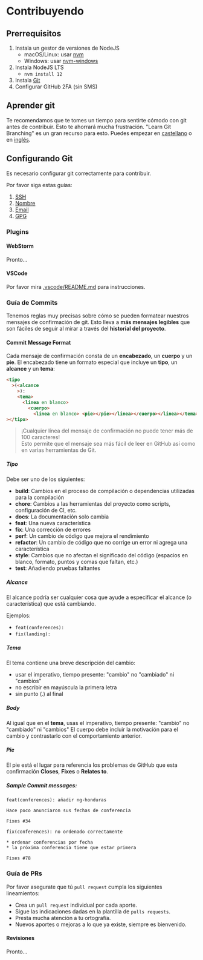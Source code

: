 # Contribuyendo

## Prerrequisitos

1. Instala un gestor de versiones de NodeJS
   - macOS/Linux: usar [nvm](https://github.com/nvm-sh/nvm#installation-and-update)
   - Windows: usar [nvm-windows](https://github.com/coreybutler/nvm-windows#installation--upgrades)
1. Instala NodeJS LTS
   - `nvm install 12`
1. Instala [Git](https://git-scm.com/book/en/v2/Getting-Started-Installing-Git)
1. Configurar GitHub 2FA (sin SMS)

## Aprender git

Te recomendamos que te tomes un tiempo para sentirte cómodo con git antes de contribuir.
Esto te ahorrará mucha frustración. "Learn Git Branching" es un gran recurso para esto.
Puedes empezar en [castellano](https://learngitbranching.js.org/?locale=es_AR) o
en [inglés](https://learngitbranching.js.org/?locale=en_US).

## Configurando Git

Es necesario configurar git correctamente para contribuir.

Por favor siga estas guías:

1. [SSH](https://help.github.com/en/articles/connecting-to-github-with-ssh)
1. [Nombre](https://help.github.com/en/articles/setting-your-username-in-git)
1. [Email](https://help.github.com/en/articles/setting-your-commit-email-address-in-git)
1. [GPG](https://help.github.com/en/articles/about-commit-signature-verification)

### Plugins

#### WebStorm

Pronto...

#### VSCode

Por favor mira [.vscode/README.md](.vscode/README.md) para instrucciones.

### Guía de Commits

Tenemos reglas muy precisas sobre cómo se pueden formatear nuestros mensajes de confirmación de git.
Esto lleva a **más mensajes legibles** que son fáciles de seguir al mirar a través del
**historial del proyecto**.

#### <a name="commit-message-format"></a> Commit Message Format

Cada mensaje de confirmación consta de un **encabezado**, un **cuerpo** y un **pie**.
El encabezado tiene un formato especial que incluye un **tipo**, un **alcance** y un **tema**:

```html
<tipo
  >(<alcance
    >):
    <tema>
      <linea en blanco>
        <cuerpo>
          <linea en blanco> <pie></pie></linea></cuerpo></linea></tema></alcance
></tipo>
```

> ¡Cualquier línea del mensaje de confirmación no puede tener más de 100 caracteres!<br/>
> Esto permite que el mensaje sea más fácil de leer en GitHub así como en varias herramientas de Git.

##### Tipo

Debe ser uno de los siguientes:

- **build**: Cambios en el proceso de compilación o dependencias utilizadas para la compilación
- **chore**: Cambios a las herramientas del proyecto como scripts, configuración de CI, etc.
- **docs**: La documentación solo cambia
- **feat**: Una nueva característica
- **fix**: Una corrección de errores
- **perf**: Un cambio de código que mejora el rendimiento
- **refactor**: Un cambio de código que no corrige un error ni agrega una característica
- **style**: Cambios que no afectan el significado del código (espacios en blanco, formato, puntos y
  comas que faltan, etc.)
- **test**: Añadiendo pruebas faltantes

##### Alcance

El alcance podría ser cualquier cosa que ayude a especificar el alcance (o característica) que está
cambiando.

Ejemplos:

- `feat(conferences):`
- `fix(landing):`

##### Tema

El tema contiene una breve descripción del cambio:

- usar el imperativo, tiempo presente: "cambio" no "cambiado" ni "cambios"
- no escribir en mayúscula la primera letra
- sin punto (.) al final

##### Body

Al igual que en el **tema**, usas el imperativo, tiempo presente: "cambio" no "cambiado" ni "cambios"
El cuerpo debe incluir la motivación para el cambio y contrastarlo con el comportamiento anterior.

##### Pie

El pie está el lugar para referencia los problemas de GitHub que esta confirmación **Closes**,
**Fixes** o **Relates to**.

##### Sample Commit messages:

```text
feat(conferences): añadir ng-honduras

Hace poco anunciaron sus fechas de conferencia

Fixes #34
```

```text
fix(conferences): no ordenado correctamente

* ordenar conferencias por fecha
* la próxima conferencia tiene que estar primera

Fixes #78
```

### Guía de PRs

Por favor asegurate que tú `pull request` cumpla los siguientes lineamientos:

- Crea un `pull request` individual por cada aporte.
- Sigue las indicaciones dadas en la plantilla de `pulls requests`.
- Presta mucha atención a tu ortografía.
- Nuevos aportes o mejoras a lo que ya existe, siempre es bienvenido.

#### Revisiones

Pronto...
